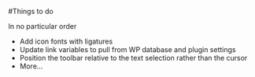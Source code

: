#Things to do

In no particular order

* Add icon fonts with ligatures
* Update link variables to pull from WP database and plugin settings
* Position the toolbar relative to the text selection rather than the cursor
* More...
